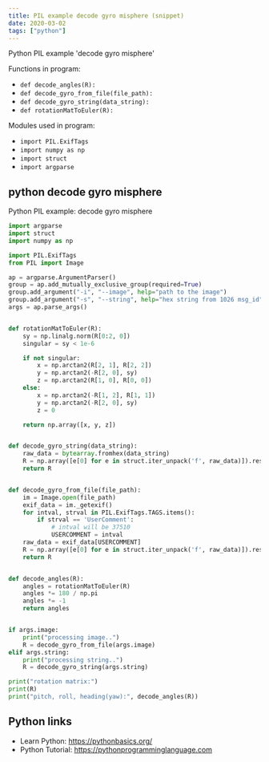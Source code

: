 ```yaml
---
title: PIL example decode gyro misphere (snippet)
date: 2020-03-02
tags: ["python"]
---
```

Python PIL example 'decode gyro misphere'

Functions in program: 
* `def decode_angles(R):`
* `def decode_gyro_from_file(file_path):`
* `def decode_gyro_string(data_string):`
* `def rotationMatToEuler(R):`

Modules used in program: 
* `import PIL.ExifTags`
* `import numpy as np`
* `import struct`
* `import argparse`

## python decode gyro misphere

Python PIL example: decode gyro misphere

```python
import argparse
import struct
import numpy as np

import PIL.ExifTags
from PIL import Image

ap = argparse.ArgumentParser()
group = ap.add_mutually_exclusive_group(required=True)
group.add_argument("-i", "--image", help="path to the image")
group.add_argument("-s", "--string", help="hex string from 1026 msg_id")
args = ap.parse_args()


def rotationMatToEuler(R):
    sy = np.linalg.norm(R[0:2, 0])
    singular = sy < 1e-6

    if not singular:
        x = np.arctan2(R[2, 1], R[2, 2])
        y = np.arctan2(-R[2, 0], sy)
        z = np.arctan2(R[1, 0], R[0, 0])
    else:
        x = np.arctan2(-R[1, 2], R[1, 1])
        y = np.arctan2(-R[2, 0], sy)
        z = 0

    return np.array([x, y, z])


def decode_gyro_string(data_string):
    raw_data = bytearray.fromhex(data_string)
    R = np.array([e[0] for e in struct.iter_unpack('f', raw_data)]).reshape(-1, 3)
    return R


def decode_gyro_from_file(file_path):
    im = Image.open(file_path)
    exif_data = im._getexif()
    for intval, strval in PIL.ExifTags.TAGS.items():
        if strval == 'UserComment':
            # intval will be 37510
            USERCOMMENT = intval
    raw_data = exif_data[USERCOMMENT]
    R = np.array([e[0] for e in struct.iter_unpack('f', raw_data)]).reshape(-1,  3)
    return R


def decode_angles(R):
    angles = rotationMatToEuler(R)
    angles *= 180 / np.pi
    angles *= -1
    return angles


if args.image:
    print("processing image..")
    R = decode_gyro_from_file(args.image)
elif args.string:
    print("processing string..")
    R = decode_gyro_string(args.string)

print("rotation matrix:")
print(R)
print("pitch, roll, heading(yaw):", decode_angles(R))


```

## Python links

- Learn Python: https://pythonbasics.org/
- Python Tutorial: https://pythonprogramminglanguage.com
